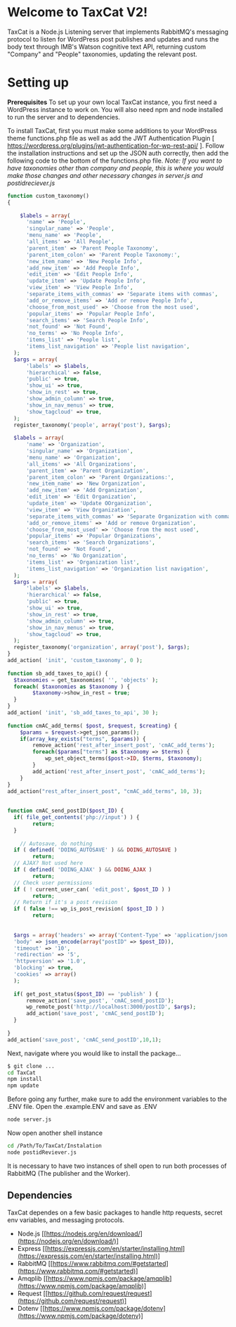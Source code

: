 # Welcome to TaxCat V2!

TaxCat is a Node.js Listening server that implements RabbitMQ's messaging protocol to listen for WordPress post publishes and updates and runs the body text through IMB's Watson cognitive text API, returning custom "Company" and "People" taxonomies, updating the relevant post.


# Setting up

**Prerequisites**
To set up your own local TaxCat instance, you first need a WordPress instance to work on. You will also need npm and node installed to run the server and to dependencies.

To install TaxCat, first you must make some additions to your WordPress theme functions.php file as well as add the JWT Authentication Plugin [ https://wordpress.org/plugins/jwt-authentication-for-wp-rest-api/ ]. Follow the installation instructions and set up the JSON auth correctly, then add the following code to the bottom of the functions.php file. *Note: If you want to have taxonomies other than company and people, this is where you would make those changes and other necessary changes in server.js and postidreciever.js*
```php
function custom_taxonomy()  
{  
  
    $labels = array(  
      'name' => 'People',  
      'singular_name' => 'People',  
      'menu_name' => 'People',  
      'all_items' => 'All People',  
      'parent_item' => 'Parent People Taxonomy',  
      'parent_item_colon' => 'Parent People Taxonomy:',  
      'new_item_name' => 'New People Info',  
      'add_new_item' => 'Add People Info',  
      'edit_item' => 'Edit People Info',  
      'update_item' => 'Update People Info',  
      'view_item' => 'View People Info',  
      'separate_items_with_commas' => 'Separate items with commas',  
      'add_or_remove_items' => 'Add or remove People Info',  
      'choose_from_most_used' => 'Choose from the most used',  
      'popular_items' => 'Popular People Info',  
      'search_items' => 'Search People Info',  
      'not_found' => 'Not Found',  
      'no_terms' => 'No People Info',  
      'items_list' => 'People list',  
      'items_list_navigation' => 'People list navigation',  
  );  
  $args = array(  
      'labels' => $labels,  
      'hierarchical' => false,  
      'public' => true,  
      'show_ui' => true,  
      'show_in_rest' => true,  
      'show_admin_column' => true,  
      'show_in_nav_menus' => true,  
      'show_tagcloud' => true,  
  );  
  register_taxonomy('people', array('post'), $args);  
  
  $labels = array(  
      'name' => 'Organization',  
      'singular_name' => 'Organization',  
      'menu_name' => 'Organization',  
      'all_items' => 'All Organizations',  
      'parent_item' => 'Parent Organization',  
      'parent_item_colon' => 'Parent Organizations:',  
      'new_item_name' => 'New Organization',  
      'add_new_item' => 'Add Organization',  
      'edit_item' => 'Edit Organization',  
      'update_item' => 'Update OOrganization',  
      'view_item' => 'View Organization',  
      'separate_items_with_commas' => 'Separate Organization with commas',  
      'add_or_remove_items' => 'Add or remove Organization',  
      'choose_from_most_used' => 'Choose from the most used',  
      'popular_items' => 'Popular Organizations',  
      'search_items' => 'Search Organizations',  
      'not_found' => 'Not Found',  
      'no_terms' => 'No Organization',  
      'items_list' => 'Organization list',  
      'items_list_navigation' => 'Organization list navigation',  
  );  
  $args = array(  
      'labels' => $labels,  
      'hierarchical' => false,  
      'public' => true,  
      'show_ui' => true,  
      'show_in_rest' => true,  
      'show_admin_column' => true,  
      'show_in_nav_menus' => true,  
      'show_tagcloud' => true,  
  );  
  register_taxonomy('organization', array('post'), $args);  
}  
add_action( 'init', 'custom_taxonomy', 0 );  
  
function sb_add_taxes_to_api() {  
  $taxonomies = get_taxonomies( '', 'objects' );  
  foreach( $taxonomies as $taxonomy ) {  
        $taxonomy->show_in_rest = true;  
  }  
}  
add_action( 'init', 'sb_add_taxes_to_api', 30 );  
  
function cmAC_add_terms( $post, $request, $creating) {  
    $params = $request->get_json_params();  
    if(array_key_exists("terms", $params)) {  
        remove_action('rest_after_insert_post', 'cmAC_add_terms');  
        foreach($params["terms"] as $taxonomy => $terms) {  
            wp_set_object_terms($post->ID, $terms, $taxonomy);  
        }  
        add_action('rest_after_insert_post', 'cmAC_add_terms');  
    }  
}  
add_action("rest_after_insert_post", "cmAC_add_terms", 10, 3);  
  
  
function cmAC_send_postID($post_ID) {  
  if( file_get_contents('php://input') ) {  
        return;  
  }  
  
    // Autosave, do nothing  
  if ( defined( 'DOING_AUTOSAVE' ) && DOING_AUTOSAVE )  
        return;  
  // AJAX? Not used here  
  if ( defined( 'DOING_AJAX' ) && DOING_AJAX )  
        return;  
  // Check user permissions  
  if ( ! current_user_can( 'edit_post', $post_ID ) )  
        return;  
  // Return if it's a post revision  
  if ( false !== wp_is_post_revision( $post_ID ) )  
        return;  
  
  
  $args = array('headers' => array('Content-Type' => 'application/json'),  
  'body' => json_encode(array("postID" => $post_ID)),  
  'timeout' => '10',  
  'redirection' => '5',  
  'httpversion' => '1.0',  
  'blocking' => true,  
  'cookies' => array()  
  );  
  
  if( get_post_status($post_ID) == 'publish' ) {  
      remove_action('save_post', 'cmAC_send_postID');  
      wp_remote_post('http://localhost:3000/postID', $args);  
      add_action('save_post', 'cmAC_send_postID');  
  }  
  
}  
add_action('save_post', 'cmAC_send_postID',10,1);
```

 Next, navigate where you would like to install the package...
```sh
$ git clone ...
cd TaxCat
npm install
npm update
```
Before going any further, make sure to add the environment variables to the .ENV file. Open the .example.ENV and save as .ENV
```sh
node server.js
```
 Now open another shell instance
```sh
cd /Path/To/TaxCat/Instalation
node postidReviever.js
```
It is necessary to have two instances of shell open to run both processes of RabbitMQ (The publisher and the Worker).

## Dependencies

TaxCat dependes on a few basic packages to handle http requests, secret env variables, and messaging protocols. 
- Node.js [[https://nodejs.org/en/download/](https://nodejs.org/en/download/)]
- Express [[https://expressjs.com/en/starter/installing.html](https://expressjs.com/en/starter/installing.html)]
- RabbitMQ [[https://www.rabbitmq.com/#getstarted](https://www.rabbitmq.com/#getstarted)]
- Amqplib [[https://www.npmjs.com/package/amqplib](https://www.npmjs.com/package/amqplib)]
- Request [[https://github.com/request/request](https://github.com/request/request)]
- Dotenv [[https://www.npmjs.com/package/dotenv](https://www.npmjs.com/package/dotenv)]
